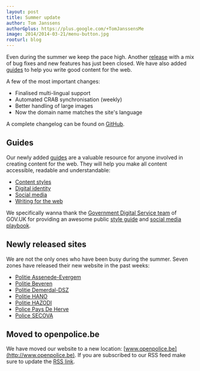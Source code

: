 ```yaml
---
layout: post
title: Summer update
author: Tom Janssens
authorGplus: https://plus.google.com/+TomJanssensMe
image: 2014/2014-03-21/menu-button.jpg
rooturl: blog
---
```


Even during the summer we keep the pace high. Another [release](https://github.com/belgianpolice/internet-platform/releases/tag/v2.6) with a mix of bug fixes and new features has just been closed. We have also added [guides](/guides/) to help you write good content for the web.

A few of the most important changes:

* Finalised multi-lingual support
* Automated CRAB synchronisation (weekly)
* Better handling of large images
* Now the domain name matches the site's language

A complete changelog can be found on [GitHub](https://github.com/belgianpolice/internet-platform/releases/tag/v2.6).

## Guides
Our newly added [guides](http://www.openpolice.be/guides/) are a valuable resource for anyone involved in creating content for the web. They will help you make all content accessible, readable and understandable:

* [Content styles](http://www.openpolice.be/guides/content-styles.html)
* [Digital identity](http://www.openpolice.be/guides/digital-identity.html)
* [Social media](http://www.openpolice.be/guides/social-media.html)
* [Writing for the web](http://www.openpolice.be/guides/writing-for-the-web.html)

We specifically wanna thank the [Government Digital Service team](https://gds.blog.gov.uk/) of GOV.UK for providing an awesome public [style guide](https://www.gov.uk/design-principles/style-guide) and [social media playbook](https://gdssocialmedia.blog.gov.uk/playbook/#the-case-for-social-media).

## Newly released sites
We are not the only ones who have been busy during the summer. Seven zones have released their new website in the past weeks:

* [Politie Assenede-Evergem](http://www.lokalepolitie.be/5421)
* [Politie Beveren](http://www.lokalepolitie.be/5430)
* [Politie Demerdal-DSZ](http://www.lokalepolitie.be/5396)
* [Politie HANO](http://www.lokalepolitie.be/5372)
* [Politie HAZODI](http://www.lokalepolitie.be/5370)
* [Police Pays De Herve](http://www.policelocale.be/5288)
* [Police SECOVA](http://www.policelocale.be/5283)

## Moved to openpolice.be
We have moved our website to a new location: [www.openpolice.be](http://www.openpolice.be). If you are subscribed to our RSS feed make sure to update the [RSS link](/blog.xml).